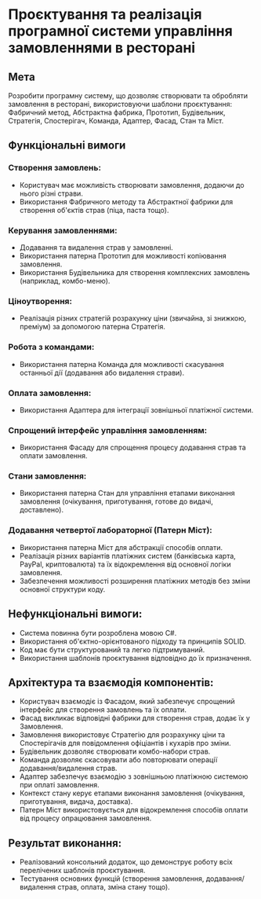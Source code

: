 # Проєктування та реалізація програмної системи управління замовленнями в ресторані

## Мета
Розробити програмну систему, що дозволяє створювати та обробляти замовлення в ресторані, використовуючи шаблони проєктування: Фабричний метод, Абстрактна фабрика, Прототип, Будівельник, Стратегія, Спостерігач, Команда, Адаптер, Фасад, Стан та Міст.

## Функціональні вимоги
### Створення замовлень:
- Користувач має можливість створювати замовлення, додаючи до нього різні страви.
- Використання Фабричного методу та Абстрактної фабрики для створення об'єктів страв (піца, паста тощо).

### Керування замовленнями:
- Додавання та видалення страв у замовленні.
- Використання патерна Прототип для можливості копіювання замовлення.
- Використання Будівельника для створення комплексних замовлень (наприклад, комбо-меню).

### Ціноутворення:
- Реалізація різних стратегій розрахунку ціни (звичайна, зі знижкою, преміум) за допомогою патерна Стратегія.

### Робота з командами:
- Використання патерна Команда для можливості скасування останньої дії (додавання або видалення страви).

### Оплата замовлення:
- Використання Адаптера для інтеграції зовнішньої платіжної системи.

### Спрощений інтерфейс управління замовленням:
- Використання Фасаду для спрощення процесу додавання страв та оплати замовлення.

### Стани замовлення:
- Використання патерна Стан для управління етапами виконання замовлення (очікування, приготування, готове до видачі, доставлено).

### Додавання четвертої лабораторної (Патерн Міст):
- Використання патерна Міст для абстракції способів оплати.
- Реалізація різних варіантів платіжних систем (банківська карта, PayPal, криптовалюта) та їх відокремлення від основної логіки замовлення.
- Забезпечення можливості розширення платіжних методів без зміни основної структури коду.

## Нефункціональні вимоги:
- Система повинна бути розроблена мовою C#.
- Використання об'єктно-орієнтованого підходу та принципів SOLID.
- Код має бути структурований та легко підтримуваний.
- Використання шаблонів проєктування відповідно до їх призначення.

## Архітектура та взаємодія компонентів:
- Користувач взаємодіє із Фасадом, який забезпечує спрощений інтерфейс для створення замовлень та їх оплати.
- Фасад викликає відповідні фабрики для створення страв, додає їх у Замовлення.
- Замовлення використовує Стратегію для розрахунку ціни та Спостерігачів для повідомлення офіціантів і кухарів про зміни.
- Будівельник дозволяє створювати комбо-набори страв.
- Команда дозволяє скасовувати або повторювати операції додавання/видалення страв.
- Адаптер забезпечує взаємодію з зовнішньою платіжною системою при оплаті замовлення.
- Контекст стану керує етапами виконання замовлення (очікування, приготування, видача, доставка).
- Патерн Міст використовується для відокремлення способів оплати від процесу опрацювання замовлення.

## Результат виконання:
- Реалізований консольний додаток, що демонструє роботу всіх перелічених шаблонів проєктування.
- Тестування основних функцій (створення замовлення, додавання/видалення страв, оплата, зміна стану тощо).

